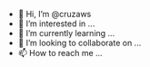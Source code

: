- 👋 Hi, I’m @cruzaws
- 👀 I’m interested in ...
- 🌱 I’m currently learning ...
- 💞️ I’m looking to collaborate on ...
- 📫 How to reach me ...

<!---
cruzaws/cruzaws is a ✨ special ✨ repository because its `README.md` (this file) appears on your GitHub profile.
You can click the Preview link to take a look at your changes.
--->
